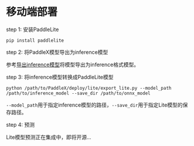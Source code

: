 # 移动端部署

step 1: 安装PaddleLite

```
pip install paddlelite
```

step 2: 将PaddleX模型导出为inference模型

参考[导出inference模型](deploy_server/deploy_python.html#inference)将模型导出为inference格式模型。

step 3: 将inference模型转换成PaddleLite模型

```
python /path/to/PaddleX/deploy/lite/export_lite.py --model_path /path/to/inference_model --save_dir /path/to/onnx_model
```

`--model_path`用于指定inference模型的路径，`--save_dir`用于指定Lite模型的保存路径。

step 4: 预测

Lite模型预测正在集成中，即将开源...
